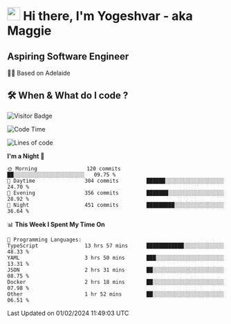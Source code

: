 <h1><img src="https://emojis.slackmojis.com/emojis/images/1531849430/4246/blob-sunglasses.gif?1531849430" width="30"/> Hi there, I'm Yogeshvar - aka Maggie</h1>

## Aspiring Software Engineer
🏂🏻  Based on Adelaide 

## 🛠 When & What do I code ?  

![Visitor Badge](https://visitor-badge.feriirawann.repl.co?username=yogeshvar&repo=yogeshvar&label=Visitors&style=plastic&color=%23457BFF&contentType=svg)

<!--START_SECTION:waka-->
![Code Time](http://img.shields.io/badge/Code%20Time-2%2C661%20hrs%2041%20mins-blue)

![Lines of code](https://img.shields.io/badge/From%20Hello%20World%20I%27ve%20Written-4.1%20million%20lines%20of%20code-blue)

**I'm a Night 🦉** 

```text
🌞 Morning                120 commits         ██░░░░░░░░░░░░░░░░░░░░░░░   09.75 % 
🌆 Daytime                304 commits         ██████░░░░░░░░░░░░░░░░░░░   24.70 % 
🌃 Evening                356 commits         ███████░░░░░░░░░░░░░░░░░░   28.92 % 
🌙 Night                  451 commits         █████████░░░░░░░░░░░░░░░░   36.64 % 
```


📊 **This Week I Spent My Time On** 

```text
💬 Programming Languages: 
TypeScript               13 hrs 57 mins      ████████████░░░░░░░░░░░░░   48.33 % 
YAML                     3 hrs 50 mins       ███░░░░░░░░░░░░░░░░░░░░░░   13.31 % 
JSON                     2 hrs 31 mins       ██░░░░░░░░░░░░░░░░░░░░░░░   08.75 % 
Docker                   2 hrs 18 mins       ██░░░░░░░░░░░░░░░░░░░░░░░   07.98 % 
Other                    1 hr 52 mins        ██░░░░░░░░░░░░░░░░░░░░░░░   06.51 % 
```


 Last Updated on 01/02/2024 11:49:03 UTC
<!--END_SECTION:waka-->
